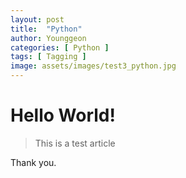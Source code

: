 ```yaml
---
layout: post
title:  "Python"
author: Younggeon
categories: [ Python ]
tags: [ Tagging ]
image: assets/images/test3_python.jpg
---
```


# Hello World!

> This is a test article

Thank you.